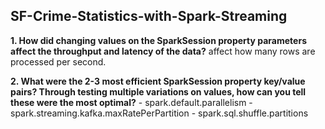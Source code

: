 ## SF-Crime-Statistics-with-Spark-Streaming


**1. How did changing values on the SparkSession property parameters affect the throughput and latency of the data?**
 affect how many rows are processed per second.

**2. What were the 2-3 most efficient SparkSession property key/value pairs? Through testing multiple variations on values, how can you tell these were the most optimal?**
    - spark.default.parallelism
    - spark.streaming.kafka.maxRatePerPartition
    - spark.sql.shuffle.partitions
